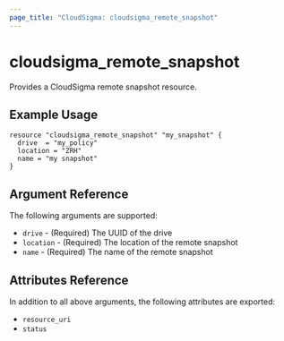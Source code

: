 ```yaml
---
page_title: "CloudSigma: cloudsigma_remote_snapshot"
---
```


# cloudsigma_remote_snapshot

Provides a CloudSigma remote snapshot resource.


## Example Usage

```hcl
resource "cloudsigma_remote_snapshot" "my_snapshot" {
  drive  = "my_policy"
  location = "ZRH"
  name = "my snapshot"
}
```


## Argument Reference

The following arguments are supported:

* `drive` - (Required) The UUID of the drive
* `location` - (Required) The location of the remote snapshot
* `name` - (Required) The name of the remote snapshot


## Attributes Reference

In addition to all above arguments, the following attributes are exported:

* `resource_uri`
* `status`
